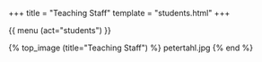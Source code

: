+++
title = "Teaching Staff"
template = "students.html"
+++

{{ menu (act="students") }} 

{% top_image (title="Teaching Staff") %}
	petertahl.jpg
{% end %}